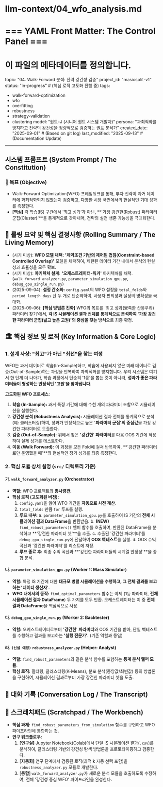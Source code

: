 # llm-context/04_wfo_analysis.md
# === YAML Front Matter: The Control Panel ===
# 이 파일의 메타데이터를 정의합니다.

topic: "04. Walk-Forward 분석: 전략 강건성 검증"
project_id: "masicsplit-v1"
status: "in-progress" # (핵심 로직 고도화 진행 중)
tags:
  - walk-forward-optimization
  - wfo
  - overfitting
  - robustness
  - strategy-validation
  - clustering
model: "퀀트-J (시니어 퀀트 시스템 개발자)"
persona: "과최적화를 방지하고 전략의 강건성을 정량적으로 검증하는 퀀트 분석가"
created_date: "2025-09-01" # (Based on git log)
last_modified: "2025-09-13" # (Documentation Update)
---

## 시스템 프롬프트 (System Prompt / The Constitution)
<!-- _PROJECT_MASTER.md의 규칙을 계승하고, 이 주제에 특화된 목표를 추가합니다. -->

### 🎯 목표 (Objective)
- Walk-Forward Optimization(WFO) 프레임워크를 통해, 투자 전략이 과거 데이터에 과최적화되지 않았는지 검증하고, 다양한 시장 국면에서의 현실적인 기대 성과를 측정한다.
- **[핵심]** 각 학습(IS) 구간에서 '최고 성과'가 아닌, **'가장 강건한(Robust) 파라미터 군집(Cluster)'**을 통계적으로 찾아내어, 전략의 실전 생존 가능성을 극대화한다.

## 🔄 롤링 요약 및 핵심 결정사항 (Rolling Summary / The Living Memory)
<!-- 이 주제 내에서의 핵심 결정 사항을 요약합니다. -->

- (시기 미상): **WFO 모델 채택:** **'제약조건 기반의 제어된 겹침(Constraint-based Controlled Overlap)'** 모델을 채택하여, 제한된 데이터 기간 내에서 분석의 현실성과 효율성을 모두 확보.
- (시기 미상): **아키텍처 설계:** **'오케스트레이터-워커'** 아키텍처를 채택. (`walk_forward_analyzer.py`, `parameter_simulation_gpu.py`, `debug_gpu_single_run.py`)
- (2025-09-04): **설정 간소화:** `config.yaml`의 WFO 설정을 `total_folds`와 `period_length_days` 단 두 개로 단순화하여, 사용자 편의성과 설정의 명확성을 극대화.
- (2025-09-06): **[핵심 방법론 진화]** WFO의 목표를 '최고 성과(뾰족한 산봉우리) 파라미터 찾기'에서, **각 IS 시뮬레이션 결과 전체를 통계적으로 분석하여 '가장 강건한 파라미터 군집(넓고 높은 고원)'의 중심을 찾는 방식**으로 최종 확정.

## 🏛️ 핵심 정보 및 로직 (Key Information & Core Logic)
<!-- 이 주제의 아키텍처, 데이터 흐름, 모듈별 역할을 설명합니다. -->

### 1. 설계 사상: "최고"가 아닌 "최선"을 찾는 여정

WFO는 과거 데이터로 학습(In-Sample)하고, 학습에 사용되지 않은 미래 데이터로 검증(Out-of-Sample)하는 과정을 반복하여 과최적화를 방지합니다. 우리 시스템은 여기서 한 단계 더 나아가, 학습 과정에서 단순히 '1등'을 뽑는 것이 아니라, **성과가 좋은 파라미터들이 형성하는 안정적인 '고원'을 찾아냅니다.**

**고도화된 WFO 프로세스:**
1.  **학습 (In-Sample):** 과거 특정 기간에 대해 수천 개의 파라미터 조합으로 시뮬레이션을 실행한다.
2.  **강건성 분석 (Robustness Analysis):** 시뮬레이션 결과 전체를 통계적으로 분석(예: 클러스터링)하여, 성과가 안정적으로 높은 **'파라미터 군집'의 중심값**을 가장 강건한 파라미터로 도출한다.
3.  **검증 (Out-of-Sample):** 위에서 찾은 **'강건한' 파라미터**를 다음 OOS 기간에 적용하여 실제 성과를 테스트한다.
4.  **이동 (Walk Forward):** 이 과정을 모든 Fold에 걸쳐 반복하여, **'강건한 파라미터로만 운영했을 때'**의 현실적인 장기 성과를 최종 측정한다.

### 2. 핵심 모듈 상세 설명 (`src/` 디렉토리 기준)

#### 가. `walk_forward_analyzer.py` (Orchestrator)
- **역할:** WFO 프로젝트의 **총사령관**.
- **핵심 로직 (고도화된 버전):**
    1.  `config.yaml`을 읽어 WFO 기간을 **자동으로 사전 계산**.
    2.  `total_folds` 만큼 `for` 루프를 실행.
    3.  **루프 내부:**
        a. `parameter_simulation_gpu.py`를 호출하여 IS 기간의 **전체 시뮬레이션 결과 DataFrame**을 반환받음.
        b. **(NEW)** `find_robust_parameters()` 헬퍼 함수를 호출하여, 반환된 DataFrame을 분석하고 **'강건한 파라미터 셋'**을 추출.
        c. 추출된 '강건한 파라미터'를 `debug_gpu_single_run.py`에 전달하여 **OOS 백테스트**를 실행.
        d. OOS 수익 곡선과 '강건한 파라미터'를 리스트에 저장.
    4.  **루프 종료 후:** 최종 수익 곡선과 **'강건한 파라미터들의 시계열 안정성'**을 종합 분석.

#### 나. `parameter_simulation_gpu.py` (Worker 1: Mass Simulator)
- **역할:** 특정 IS 기간에 대한 **대규모 병렬 시뮬레이션을 수행하고, 그 전체 결과를 보고하는 '데이터 생산자'**.
- **WFO 내에서의 동작:** `find_optimal_parameters` 함수는 이제 (1등 파라미터, **전체 시뮬레이션 결과 DataFrame**) 두 가지를 모두 반환. 오케스트레이터는 이 중 **전체 결과 DataFrame**을 핵심적으로 사용.

#### 다. `debug_gpu_single_run.py` (Worker 2: Backtester)
- **역할:** 오케스트레이터로부터 **'강건한' 파라미터**와 OOS 기간을 받아, 단일 백테스트를 수행하고 결과를 보고하는 **'실행 전문가'**. (기존 역할과 동일)

#### 라. `(신설 예정)` `robustness_analyzer.py` (Helper: Analyst)
- **역할:** `find_robust_parameters`와 같은 분석 함수를 포함하는 **통계 분석 헬퍼 모듈**.
- **핵심 로직:** 필터링, 클러스터링(K-Means), 분포 분석(중앙값/최빈값) 등의 방법론을 구현하여, 시뮬레이션 결과로부터 가장 강건한 파라미터 셋을 도출.

## 💬 대화 기록 (Conversation Log / The Transcript)
<!-- 이 주제에 대한 구체적인 대화는 이 파일에서 진행됩니다. -->

## 📝 스크래치패드 (Scratchpad / The Workbench)
<!-- 이 주제와 관련된 아이디어, 메모, TODO 등을 기록합니다. -->

- **핵심 과제:** `find_robust_parameters_from_simulation` 함수를 구현하고 WFO 파이프라인에 통합하는 것.
- **연구 워크플로우:**
    1.  **[연구실]** Jupyter Notebook(Colab)에서 단일 IS 시뮬레이션 결과(`.csv`)를 분석하여, 클러스터링 기반의 강건성 탐색 방법론을 프로토타이핑하고 검증한다.
    2.  **[자동화]** 연구 단계에서 검증된 로직(최적 k 자동 선택 포함)을 `robustness_analyzer.py` 모듈로 개발한다.
    3.  **[통합]** `walk_forward_analyzer.py`가 새로운 분석 모듈을 호출하도록 수정하여, 전체 '강건성 중심 WFO' 파이프라인을 완성한다.